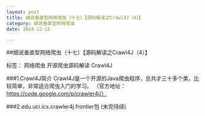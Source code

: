 ```yaml
---
layout: post
title: 细说垂直型网络爬虫（十七）【源码解读之Crawl4J（4）】
category: 细说垂直型网络爬虫
date: 2014-12-15

---
```


##细说垂直型网络爬虫（十七）【源码解读之Crawl4J（4）】

标签： 网络爬虫 开源爬虫源码解读 Crawl4J

###1.Crawl4J简介
Crawl4J是一个开源的Java爬虫程序，总共才三十多个类，比较简单，非常适合爬虫入门的学习。
（官方地址：https://code.google.com/p/crawler4j/）

<!-- more -->

###2.edu.uci.ics.crawler4j.frontier包
(未完待续)





